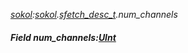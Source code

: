 _[sokol](../../modules/sokol/sokol-module.md):[sokol](../../modules/sokol/sokol-module.md).[sfetch\_desc\_t](../../modules/sokol/sokol-sfetch_desc_t.md).num\_channels_
##### Field num\_channels:[UInt](../../modules/wonkey/wonkey-types-uint.md)
